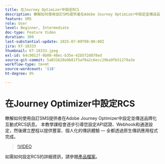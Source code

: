 ```yaml
---
title: 在Journey Optimizer中設定RCS
description: 瞭解如何使用自訂SMS提供者在Adobe Journey Optimizer中設定並傳送品牌化互動式RCS訊息。 本教學課程會逐步引導您設定API認證、Webhook和通道設定，然後建立歷程以提供豐富、個人化的傳訊體驗 — 全都透過原生傳訊應用程式完成。
feature: SMS
role: User
level: Beginner, Intermediate
doc-type: Feature Video
duration: 309
last-substantial-update: 2025-07-09T00:00:00Z
jira: KT-18333
thumbnail: KT-18333.jpeg
exl-id: 64c9012f-8b00-48ec-b35e-42b5f2d878ed
source-git-commit: 5a031620a9b81f5af0a2c6ecc29ba9fb31279a3e
workflow-type: tm+mt
source-wordcount: '118'
ht-degree: 0%

---
```


# 在Journey Optimizer中設定RCS

瞭解如何使用自訂SMS提供者在Adobe Journey Optimizer中設定並傳送品牌化互動式RCS訊息。 本教學課程會逐步引導您設定API認證、Webhook和通道設定，然後建立歷程以提供豐富、個人化的傳訊體驗 — 全都透過原生傳訊應用程式完成。

>[!VIDEO](https://video.tv.adobe.com/v/3464766/?learn=on&enablevpops&captions=chi_hant)

如需如何設定RCS的詳細資訊，請參閱[產品檔案](https://experienceleague.adobe.com/zh-hant/docs/journey-optimizer/using/channels/sms/configure-sms/sms-configuration)。
